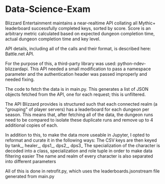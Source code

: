 # Data-Science-Exam

Blizzard Entertainment maintains a near-realtime API collating all Mythic+ leaderboard successfully completed keys, sorted by score. Score is an arbitrary metric calculated based on expected dungeon completion time, actual dungeon completion time and key level.

API details, including all of the calls and their format, is described here: Battle.net API.

For the purpose of this, a third-party library was used: python-ndev-blizzardapi. This API needed a small modification to pass a namespace parameter and the authentication header was passed improperly and needed fixing.

The code to fetch the data is in main.py. This generates a list of JSON objects fetched from the API, one for each request; this is unfiltered.

The API Blizzard provides is structured such that each connected realm (a "grouping" of player servers) has a leaderboard for each dungeon per season. This means that, after fetching all of the data, the dungeon runs need to be compared to isolate these duplicate runs and remove up to 4 additional copies of each.

In addition to this, to make the data more useable in Jupyter, I opted to reformat and curate it in the following ways:
The CSV keys are then keyed by tank_, healer_, dps1_, dps2_, dps3_
The specialization of the character is decoded into a class, specialization and role tuple in order to make data filtering easier
The name and realm of every character is also separated into different parameters

All of this is done in retrofit.py, which uses the leaderboards.jsonstream file generated from main.py